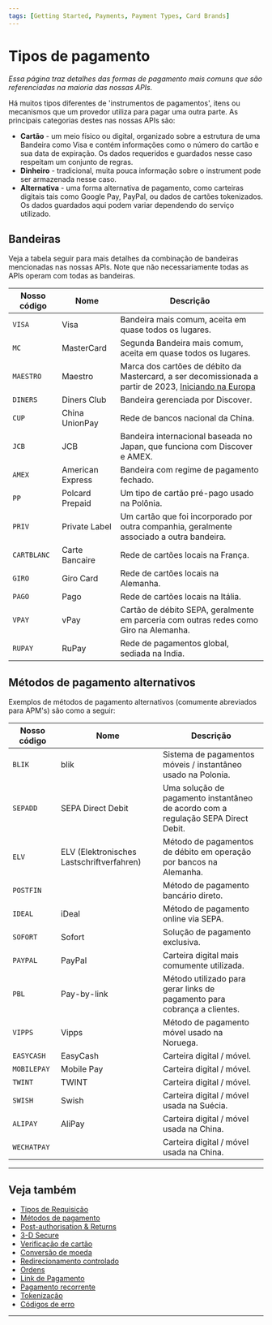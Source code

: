 ```yaml
---
tags: [Getting Started, Payments, Payment Types, Card Brands]
---
```


# Tipos de pagamento

*Essa página traz detalhes das formas de pagamento mais comuns que são referenciadas na maioria das nossas APIs.*

Há muitos tipos diferentes de 'instrumentos de pagamentos', itens ou mecanismos que um provedor utiliza para pagar uma outra parte. As principais categorias destes nas nossas APIs são:

- **Cartão** - um meio físico ou digital, organizado sobre a estrutura de uma Bandeira como Visa e contém informações como o número do cartão e sua data de expiração. Os dados requeridos e guardados nesse caso respeitam um conjunto de regras.
- **Dinheiro** - tradicional, muita pouca informação sobre o instrument pode ser armazenada nesse caso.
- **Alternativa** - uma forma alternativa de pagamento, como carteiras digitais tais como Google Pay, PayPal, ou dados de cartões tokenizados. Os dados guardados aqui podem variar dependendo do serviço utilizado.

## Bandeiras

Veja a tabela seguir para mais detalhes da combinação de bandeiras mencionadas nas nossas APIs. Note que não necessariamente todas as APIs operam com todas as bandeiras.

| Nosso código    | Nome             | Descrição                                                                                                                                                   |
|-----------------|------------------|-------------------------------------------------------------------------------------------------------------------------------------------------------------|
| ```VISA```      | Visa             | Bandeira mais comum, aceita em quase todos os lugares.                                                                                                      |
| ```MC```        | MasterCard       | Segunda Bandeira mais comum, aceita em quase todos os lugares.                                                                                              |
| ```MAESTRO```   | Maestro          | Marca dos cartões de débito da Mastercard, a ser decomissionada a partir de 2023, [Iniciando na Europa](https://en.wikipedia.org/wiki/Maestro_(debit_card)) |
| ```DINERS```    | Diners Club      | Bandeira gerenciada por Discover.                                                                                                                           |
| ```CUP```       | China UnionPay   | Rede de bancos nacional da China.                                                                                                                           |
| ```JCB```       | JCB              | Bandeira internacional baseada no Japan, que funciona com Discover e AMEX.                                                                                  |
| ```AMEX```      | American Express | Bandeira com regime de pagamento fechado.                                                                                                                   |
| ```PP```        | Polcard Prepaid  | Um tipo de cartão pré-pago usado na Polônia.                                                                                                                |
| ```PRIV```      | Private Label    | Um cartão que foi incorporado por outra companhia, geralmente associado a outra bandeira.                                                                   |
| ```CARTBLANC``` | Carte Bancaire   | Rede de cartões locais na França.                                                                                                                           |
| ```GIRO```      | Giro Card        | Rede de cartões locais na Alemanha.                                                                                                                         |
| ```PAGO```      | Pago             | Rede de cartões locais na Itália.                                                                                                                           |
| ```VPAY```      | vPay             | Cartão de débito SEPA, geralmente em parceria com outras redes como Giro na Alemanha.                                                                       |
| ```RUPAY```     | RuPay            | Rede de pagamentos global, sediada na India.                                                                                                                |

## Métodos de pagamento alternativos

Exemplos de métodos de pagamento alternativos (comumente abreviados para APM's) são como a seguir:

| Nosso código    | Nome                                      | Descrição                                                                         |
|-----------------|-------------------------------------------|-----------------------------------------------------------------------------------|
| ```BLIK```      | blik                                      | Sistema de pagamentos móveis / instantâneo usado na Polonia.                      |
| ```SEPADD```    | SEPA Direct Debit                         | Uma solução de pagamento instantâneo de acordo com a regulação SEPA Direct Debit. |
| ```ELV```       | ELV (Elektronisches Lastschriftverfahren) | Método de pagamentos de débito em operação por bancos na Alemanha.                |
| ```POSTFIN```   |                                           | Método de pagamento bancário direto.                                              |
| ```IDEAL```     | iDeal                                     | Método de pagamento online via SEPA.                                              |
| ```SOFORT```    | Sofort                                    | Solução de pagamento exclusiva.                                                   |
| ```PAYPAL```    | PayPal                                    | Carteira digital mais comumente utilizada.                                        |
| ```PBL```       | Pay-by-link                               | Método utilizado para gerar links de pagamento para cobrança a clientes.          |
| ```VIPPS```     | Vipps                                     | Método de pagamento móvel usado na Noruega.                                       |
| ```EASYCASH```  | EasyCash                                  | Carteira digital / móvel.                                                         |
| ```MOBILEPAY``` | Mobile Pay                                | Carteira digital / móvel.                                                         |
| ```TWINT```     | TWINT                                     | Carteira digital / móvel.                                                         |
| ```SWISH```     | Swish                                     | Carteira digital / móvel usada na Suécia.                                         |
| ```ALIPAY```    | AliPay                                    | Carteira digital / móvel usada na China.                                          |
| ```WECHATPAY``` |                                           | Carteira digital / móvel usada na China.                                          |

---

## Veja também

- [Tipos de Requisição](?path=docs/portuguese/payments/3-1-tipos-requisição.md)
- [Métodos de pagamento](?path=docs/portuguese/payments/3-2-metodos-pagamento.md)
- [Post-authorisation & Returns](?path=docs/portuguese/payments/3-4-post-auth.md)
- [3-D Secure](?path=docs/portuguese/payments/3-5-3d-secure.md)
- [Verificação de cartão](?path=docs/portuguese/payments/3-6-verificação-cartão.md)
- [Conversão de moeda](?path=docs/portuguese/payments/3-7-conversão-moeda.md)
- [Redirecionamento controlado](?path=docs/portuguese/payments/3-8-redirecionamento-controlado.md)
- [Ordens](?path=docs/portuguese/payments/3-9-ordens.md)
- [Link de Pagamento](?path=docs/portuguese/payments/3-10-link-pagamento.md)
- [Pagamento recorrente](?path=docs/portuguese/payments/3-11-pagamento-recorrente.md)
- [Tokenização](?path=docs/portuguese/payments/3-12-tokenização.md)
- [Códigos de erro](?path=docs/portuguese/payments/3-13-codigos-erro.md)

---
